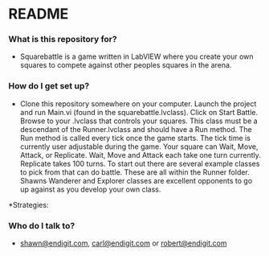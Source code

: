 # README #

### What is this repository for? ###

* Squarebattle is a game written in LabVIEW where you create your own squares to compete against other peoples squares in the arena.

### How do I get set up? ###

* Clone this repository somewhere on your computer. Launch the project and run Main.vi (found in the squarebattle.lvclass). Click on Start Battle. Browse to your .lvclass that controls your squares. This class must be a descendant of the Runner.lvclass and should have a Run method. The Run method is called every tick once the game starts. The tick time is currently user adjustable during the game. Your square can Wait, Move, Attack, or Replicate. Wait, Move and Attack each take one turn currently. Replicate takes 100 turns. To start out there are several example classes to pick from that can do battle. These are all within the Runner folder. Shawns Wanderer and Explorer classes are excellent opponents to go up against as you develop your own class. 

*Strategies:


### Who do I talk to? ###

* shawn@endigit.com, carl@endigit.com or robert@endigit.com